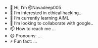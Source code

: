 - 👋 Hi, I’m @Navadeep005
- 👀 I’m interested in ethical hacking..
- 🌱 I’m currently learning AIML
- 💞️ I’m looking to collaborate with google..
- 📫 How to reach me ...
- 😄 Pronouns: ...
- ⚡ Fun fact: ...

<!---
Navadeep005/Navadeep005 is a ✨ special ✨ repository because its `README.md` (this file) appears on your GitHub profile.
You can click the Preview link to take a look at your changes.
--->

